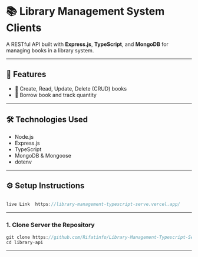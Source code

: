 
# 📚 Library Management System Clients

A RESTful API built with **Express.js**, **TypeScript**, and **MongoDB** for managing books in a library system.

---

## 🚀 Features

- 📖 Create, Read, Update, Delete (CRUD) books
- 🧾 Borrow book and track quantity

---

## 🛠️ Technologies Used

- Node.js
- Express.js
- TypeScript
- MongoDB & Mongoose
- dotenv

---

## ⚙️ Setup Instructions

```js

live Link  https://library-management-typescript-serve.vercel.app/

```
---

### 1. Clone Server the Repository

```js
git clone https://github.com/Rifatinfo/Library-Management-Typescript-Server
cd library-api 
```

---





